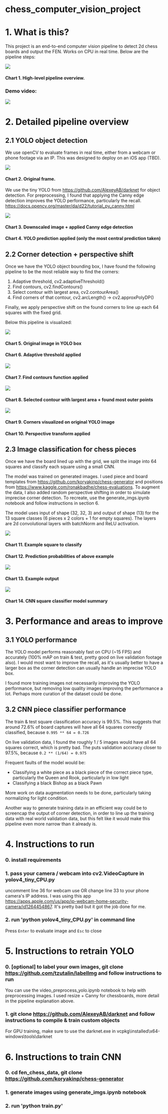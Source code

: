# chess_computer_vision_project

# 1. What is this?

This project is an end-to-end computer vision pipeline to detect 2d chess boards and output the FEN. Works on CPU in real time. Below are the pipeline steps:

![](https://github.com/dimasikson/chess_computer_vision_project/blob/master/chess%20CV%20project%20-%20pipeline%20overview.png?raw=true)
#### Chart 1. High-level pipeline overview.

### Demo video:
[![](https://img.youtube.com/vi/JC1B7B19dEQ/0.jpg)](https://www.youtube.com/watch?v=JC1B7B19dEQ)

# 2. Detailed pipeline overview

## 2.1 YOLO object detection

We use openCV to evaluate frames in real time, either from a webcam or phone footage via an IP. This was designed to deploy on an iOS app (TBD).

![](https://i.gyazo.com/2f81c3a83d517a065e2b5ef5612b2775.png)
#### Chart 2. Original frame.

We use the tiny YOLO from https://github.com/AlexeyAB/darknet for object detection. For preprocessing, I found that applying the Canny edge detection improves the YOLO performance, particularly the recall. https://docs.opencv.org/master/da/d22/tutorial_py_canny.html

![](https://i.gyazo.com/24c8e5c6cfc1bbfb54113f23b92144b8.png)
#### Chart 3. Downscaled image + applied Canny edge detection
#### Chart 4. YOLO prediction applied (only the most central prediction taken)

## 2.2 Corner detection + perspective shift

Once we have the YOLO object bounding box, I have found the following pipeline to be the most reliable way to find the corners:
1. Adaptive threshold, cv2.adaptiveThreshold() 
2. Find contours, cv2.findContours()
3. Select contour with largest area, cv2.contourArea()
4. Find corners of that contour, cv2.arcLength() -> cv2.approxPolyDP()

Finally, we apply perspective shift on the found corners to line up each 64 squares with the fixed grid.

Below this pipeline is visualized:

![](https://i.gyazo.com/e4fda35f8602ef234e94c62bfe9c8efa.png)
#### Chart 5. Original image in YOLO box
#### Chart 6. Adaptive threshold applied

![](https://i.gyazo.com/426ead6b3a999c45949f17b69832b4d8.png)
#### Chart 7. Find contours function applied

![](https://i.gyazo.com/a02017caec76a8623237cd0e0a9ea352.png)
#### Chart 8. Selected contour with largest area + found most outer points

![](https://i.gyazo.com/0be1370adf0c488e4767dd6ddf2679c0.png)
#### Chart 9. Corners visualized on original YOLO image
#### Chart 10. Perspective transform applied

## 2.3 Image classification for chess pieces

Once we have the board lined up with the grid, we split the image into 64 squares and classify each square using a small CNN.

The model was trained on generated images. I used piece and board templates from https://github.com/koryakinp/chess-generator and positions from https://www.kaggle.com/ronakbadhe/chess-evaluations. To augment the data, I also added random perspective shifting in order to simulate imprecise corner detection. To recreate, use the generate_imgs.ipynb notebook and follow instructions in section 6.

The model uses input of shape (32, 32, 3) and output of shape (13) for the 13 square classes (6 pieces x 2 colors + 1 for empty squares). The layers are 2d convolutional layers with batchNorm and ReLU activation.

![](https://i.gyazo.com/762ea59f2cf6273bc01bfee06aa535cb.png)
#### Chart 11. Example square to classify
#### Chart 12. Prediction probabilities of above example

![](https://i.gyazo.com/6ca6b8c8b2a6be0a3335653ded2d5351.png)
#### Chart 13. Example output

![](https://i.gyazo.com/acc898cd0fc70180a5e1fb4d63225bae.png)
#### Chart 14. CNN square classifier model summary

# 3. Performance and areas to improve

## 3.1 YOLO performance

The YOLO model performs reasonably fast on CPU (~15 FPS) and accurately (100% mAP on train & test, pretty good on live validation footage also). I would most want to improve the recall, as it's usually better to have a larger box as the corner detection can usually handle an imprecise YOLO box. 

I found more training images not necessarily improving the YOLO performance, but removing low quality images improving the performance a lot. Perhaps more curation of the dataset could be done. 

## 3.2 CNN piece classifier performance

The train & test square classification accuracy is 99.5%. This suggests that around 72.6% of board captures will have all 64 squares correctly classified, because `0.995 ** 64 = 0.726`

On live validation data, I found the roughly 1 / 5 images would have all 64 squares correct, which is pretty bad. The puts validation accuracy closer to 97.5%, because `0.2 ** (1/64) = 0.975`

Frequent faults of the model would be:
- Classifying a white piece as a black piece of the correct piece type, particularly the Queen and Rook, particularly in low light
- Classifying a black Bishop as a black Pawn

More work on data augmentation needs to be done, particularly taking normalizing for light condition.

Another way to generate training data in an efficient way could be to screencap the output of corner detection, in order to line up the training data with real world validation data, but this felt like it would make this pipeline even more narrow than it already is.

# 4. Instructions to run

### 0. install requirements

### 1. pass your camera / webcam into cv2.VideoCapture in yolov4_tiny_CPU.py

uncomment line 36 for webcam use OR change line 33 to your phone camera's IP address. I was using this app https://apps.apple.com/us/app/ip-webcam-home-security-camera/id1264454867. It's pretty bad but it got the job done for me.

### 2. run 'python yolov4_tiny_CPU.py' in command line

Press `Enter` to evaluate image and `Esc` to close

# 5. Instructions to retrain YOLO

### 0. [optional] to label your own images, git clone https://github.com/tzutalin/labelImg and follow instructions to run

You can use the video_preprocess_yolo.ipynb notebook to help with preprocessing images. I used resize + Canny for chessboards, more detail in the pipeline explanation above.

### 1. git clone https://github.com/AlexeyAB/darknet and follow instructions to compile & train custom objects

For GPU training, make sure to use the darknet.exe in vcpkg\installed\x64-windows\tools\darknet

# 6. Instructions to train CNN

### 0. cd fen_chess_data, git clone https://github.com/koryakinp/chess-generator

### 1. generate images using generate_imgs.ipynb notebook

### 2. run 'python train.py'
